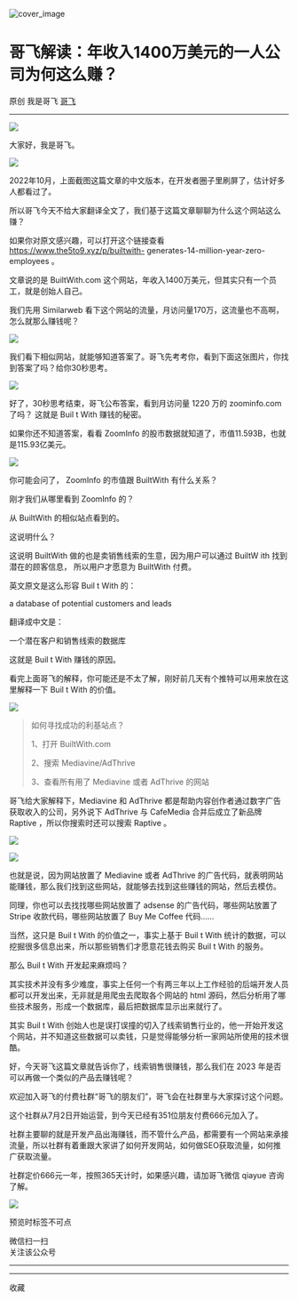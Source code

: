 ![cover_image](https://mmbiz.qpic.cn/sz_mmbiz_jpg/LBrX00GQeicsNtOWIXpahnduicvxEgd6mUlMyJGv2FtZSqKeUSEB91gqz561Zdia6OicxrGPZ3guSv57xU0VxCNwRg/0?wx_fmt=jpeg)

#  哥飞解读：年收入1400万美元的一人公司为何这么赚？

原创  我是哥飞  [ 哥飞 ](javascript:void\(0\);)

__ _ _ _ _

![](https://mmbiz.qpic.cn/sz_mmbiz_png/LBrX00GQeicsNtOWIXpahnduicvxEgd6mUNwbyUlj78qric7ic0ROqJE8Cdvbk3W9F9tiaS2hdP89tUJP1gMSqANDxA/640?wx_fmt=png)

大家好，我是哥飞。

![](https://mmbiz.qpic.cn/sz_mmbiz_png/LBrX00GQeicsNtOWIXpahnduicvxEgd6mUteR5sibIolNQnZaAXibPA6scJF7ibOtjiaexyVY52zqaduSXZAUAgMianPg/640?wx_fmt=png)  

2022年10月，上面截图这篇文章的中文版本，在开发者圈子里刷屏了，估计好多人都看过了。

所以哥飞今天不给大家翻译全文了，我们基于这篇文章聊聊为什么这个网站这么赚？

如果你对原文感兴趣，可以打开这个链接查看  https://www.the5to9.xyz/p/builtwith-
generates-14-million-year-zero-employees  。

文章说的是 BuiltWith.com 这个网站，年收入1400万美元，但其实只有一个员工，就是创始人自己。

我们先用 Similarweb 看下这个网站的流量，月访问量170万，这流量也不高啊，怎么就那么赚钱呢？  

![](https://mmbiz.qpic.cn/sz_mmbiz_png/LBrX00GQeicsNtOWIXpahnduicvxEgd6mUYYCs0rykUGOR5nRbiaicE0SEXsdLnV0hZNX8sIhgdlyAiaLvTAjia4BVIg/640?wx_fmt=png)

我们看下相似网站，就能够知道答案了。哥飞先考考你，看到下面这张图片，你找到答案了吗？给你30秒思考。  

![](https://mmbiz.qpic.cn/sz_mmbiz_png/LBrX00GQeicsNtOWIXpahnduicvxEgd6mUbjURWwtgUb4JiaCTIXQeJHHlBjt1ZBLBshpwuEc73pia09wWVk1Fia2Fg/640?wx_fmt=png)

好了，30秒思考结束，哥飞公布答案，看到月访问量 1220 万的 zoominfo.com 了吗？  这就是  Buil  t  With 赚钱的秘密。

如果你还不知道答案，看看 ZoomInfo 的股市数据就知道了，市值11.593B，也就是115.93亿美元。  

![](https://mmbiz.qpic.cn/sz_mmbiz_png/LBrX00GQeicsNtOWIXpahnduicvxEgd6mUbZpsh7wcqeQpicLxaeRuedTiaLMCeb7oHG3iaQoalD8icpPCVm6trWxjIA/640?wx_fmt=png)

你可能会问了，  ZoomInfo 的市值跟 BuiltWith 有什么关系？  

刚才我们从哪里看到  ZoomInfo 的？

从 BuiltWith 的相似站点看到的。

这说明什么？

这说明 BuiltWith 做的也是卖销售线索的生意，因为用户可以通过  BuiltW  ith 找到潜在的顾客信息，  所以用户才愿意为
BuiltWith 付费。

英文原文是这么形容  Buil  t  With 的：

a database of potential customers and leads

翻译成中文是：

一个潜在客户和销售线索的数据库

这就是  Buil  t  With 赚钱的原因。  

看完上面哥飞的解释，你可能还是不太了解，刚好前几天有个推特可以用来放在这里解释一下  Buil  t  With 的价值。

![](https://mmbiz.qpic.cn/sz_mmbiz_png/LBrX00GQeicsNtOWIXpahnduicvxEgd6mUsYP2An9U1F0lC1hYdia4P4ibzDgOcibglWagjUPMaHJJ25gxMdN6nCopA/640?wx_fmt=png)

> 如何寻找成功的利基站点？  
>
>
> 1、打开 BuiltWith.com  
>
>
> 2、搜索 Mediavine/AdThrive
>
> 3、查看所有用了  Mediavine 或者  AdThrive 的网站

哥飞给大家解释下，Mediavine 和 AdThrive 都是帮助内容创作者通过数字广告获取收入的公司，另外说下  AdThrive 与
CafeMedia 合并后成立了新品牌 Raptive ，所以你搜索时还可以搜索 Raptive 。  

![](https://mmbiz.qpic.cn/sz_mmbiz_png/LBrX00GQeicsNtOWIXpahnduicvxEgd6mUJ6wxtWTZ9EIDBbNYb6y5Xia9AvkSvJ1iaf8CbIoL7oqNX6zptQrZfGOA/640?wx_fmt=png)

![](https://mmbiz.qpic.cn/sz_mmbiz_png/LBrX00GQeicsNtOWIXpahnduicvxEgd6mUE1yIw2wg9I8PT7Zm6t2TMdwCoNZibQbaFibnY8Oic7TNxscnTm2PMUGVw/640?wx_fmt=png)

也就是说，因为网站放置了  Mediavine 或者  AdThrive
的广告代码，就表明网站能赚钱，那么我们找到这些网站，就能够去找到这些赚钱的网站，然后去模仿。  

同理，你也可以去找找哪些网站放置了 adsense 的广告代码，哪些网站放置了 Stripe 收款代码，哪些网站放置了 Buy Me Coffee 代码……

当然，这只是  Buil  t  With 的价值之一，事实上基于  Buil  t  With
统计的数据，可以挖掘很多信息出来，所以那些销售们才愿意花钱去购买  Buil  t  With 的服务。  

那么  Buil  t  With 开发起来麻烦吗？

其实技术并没有多少难度，事实上任何一个有两三年以上工作经验的后端开发人员都可以开发出来，无非就是用爬虫去爬取各个网站的 html
源码，然后分析用了哪些技术服务，形成一个数据库，最后把数据库显示出来就行了。

其实  Buil  t  With
创始人也是误打误撞的切入了线索销售行业的，他一开始开发这个网站，并不知道这些数据可以卖钱，只是觉得能够分析一家网站所使用的技术很酷。  

好，今天哥飞这篇文章就告诉你了，线索销售很赚钱，那么我们在 2023 年是否可以再做一个类似的产品去赚钱呢？  

欢迎加入哥飞的付费社群“哥飞的朋友们”，哥飞会在社群里与大家探讨这个问题。

这个社群从7月2日开始运营，到今天已经有351位朋友付费666元加入了。

社群主要聊的就是开发产品出海赚钱，而不管什么产品，都需要有一个网站来承接流量，所以社群有着重跟大家讲了如何开发网站，如何做SEO获取流量，如何推广获取流量。  

社群定价666元一年，按照365天计时，如果感兴趣，请加哥飞微信 qiayue 咨询了解。  

![](https://mmbiz.qpic.cn/sz_mmbiz_png/LBrX00GQeicsG8Pro6O9Hu75bIIiafZVPs3qlYeaNNJ1BpqNplEGgibL5m1bcq8a1N1rzoI5lia8aJjtHfgiaAADJJQ/640?wx_fmt=png)

预览时标签不可点

微信扫一扫  
关注该公众号





****



****



  收藏

